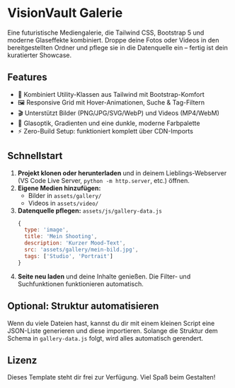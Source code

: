 # VisionVault Galerie

Eine futuristische Mediengalerie, die Tailwind CSS, Bootstrap 5 und moderne Glaseffekte kombiniert. Droppe deine Fotos oder Videos in den bereitgestellten Ordner und pflege sie in die Datenquelle ein – fertig ist dein kuratierter Showcase.

## Features
- 🎨 Kombiniert Utility-Klassen aus Tailwind mit Bootstrap-Komfort
- 🖼️ Responsive Grid mit Hover-Animationen, Suche & Tag-Filtern
- 🎬 Unterstützt Bilder (PNG/JPG/SVG/WebP) und Videos (MP4/WebM)
- 🌙 Glasoptik, Gradienten und eine dunkle, moderne Farbpalette
- ⚡ Zero-Build Setup: funktioniert komplett über CDN-Imports

## Schnellstart
1. **Projekt klonen oder herunterladen** und in deinem Lieblings-Webserver (VS Code Live Server, `python -m http.server`, etc.) öffnen.
2. **Eigene Medien hinzufügen:**
   - Bilder in `assets/gallery/`
   - Videos in `assets/video/`
3. **Datenquelle pflegen:** `assets/js/gallery-data.js`
   ```js
   {
     type: 'image',
     title: 'Mein Shooting',
     description: 'Kurzer Mood-Text',
     src: 'assets/gallery/mein-bild.jpg',
     tags: ['Studio', 'Portrait']
   }
   ```
4. **Seite neu laden** und deine Inhalte genießen. Die Filter- und Suchfunktionen funktionieren automatisch.

## Optional: Struktur automatisieren
Wenn du viele Dateien hast, kannst du dir mit einem kleinen Script eine JSON-Liste generieren und diese importieren. Solange die Struktur dem Schema in `gallery-data.js` folgt, wird alles automatisch gerendert.

## Lizenz
Dieses Template steht dir frei zur Verfügung. Viel Spaß beim Gestalten!
